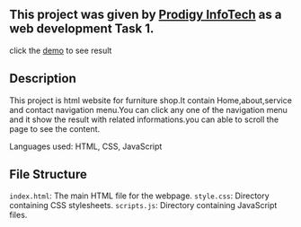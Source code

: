 ## This project was given by [Prodigy InfoTech](https://prodigyinfotech.dev/) as a web development Task 1.

 click the [demo](http://127.0.0.1:5500/index.html) to see result

## Description
This project is html website for furniture shop.It contain Home,about,service and contact navigation menu.You can click any one of the navigation menu and it show the result with related informations.you can able to scroll the page to see the content.

Languages used: HTML, CSS, JavaScript

## File Structure
```index.html```: The main HTML file for the webpage.
```style.css```: Directory containing CSS stylesheets.
```scripts.js```: Directory containing JavaScript files.
